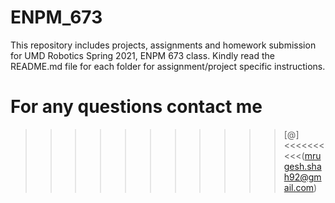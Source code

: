 # ENPM_673
This repository includes projects, assignments and homework submission for UMD Robotics Spring 2021, ENPM 673 class.
Kindly read the README.md file for each folder for assignment/project specific instructions.

# For any questions contact me
>>>>>>>>>>>[@]<<<<<<<<<<(mrugesh.shah92@gmail.com)
